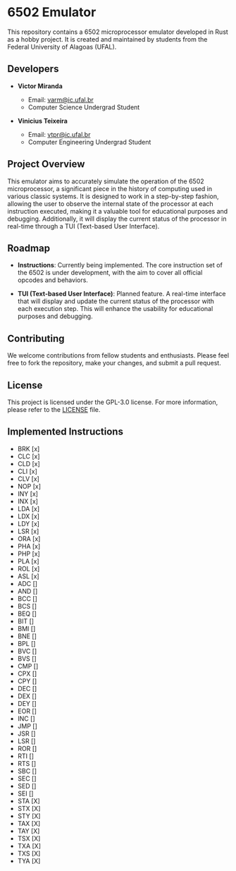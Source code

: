 # 6502 Emulator

This repository contains a 6502 microprocessor emulator developed in Rust as a hobby project. It is created and maintained by students from the Federal University of Alagoas (UFAL).

## Developers

- **Victor Miranda**
  - Email: [varm@ic.ufal.br](mailto:varm@ic.ufal.br)
  - Computer Science Undergrad Student

- **Vinicius Teixeira**
  - Email: [vtpr@ic.ufal.br](mailto:vtpr@ic.ufal.br)
  - Computer Engineering Undergrad Student

## Project Overview

This emulator aims to accurately simulate the operation of the 6502 microprocessor, a significant piece in the history of computing used in various classic systems. It is designed to work in a step-by-step fashion, allowing the user to observe the internal state of the processor at each instruction executed, making it a valuable tool for educational purposes and debugging. Additionally, it will display the current status of the processor in real-time through a TUI (Text-based User Interface).

## Roadmap

- **Instructions**: Currently being implemented. The core instruction set of the 6502 is under development, with the aim to cover all official opcodes and behaviors.

- **TUI (Text-based User Interface)**: Planned feature. A real-time interface that will display and update the current status of the processor with each execution step. This will enhance the usability for educational purposes and debugging.

## Contributing

We welcome contributions from fellow students and enthusiasts. Please feel free to fork the repository, make your changes, and submit a pull request.

## License

This project is licensed under the GPL-3.0 license. For more information, please refer to the [LICENSE](LICENSE) file.

## Implemented Instructions
- BRK [x]
- CLC [x]
- CLD [x]
- CLI [x]
- CLV [x]
- NOP [x]
- INY [x]
- INX [x]
- LDA [x]
- LDX [x]
- LDY [x]
- LSR [x]
- ORA [x]
- PHA [x]
- PHP [x]
- PLA [x]
- ROL [x]
- ASL [x]
- ADC []
- AND []
- BCC []
- BCS []
- BEQ []
- BIT []
- BMI []
- BNE []
- BPL []
- BVC []
- BVS []
- CMP []
- CPX []
- CPY []
- DEC []
- DEX []
- DEY []
- EOR []
- INC []
- JMP []
- JSR []
- LSR []
- ROR []
- RTI []
- RTS []
- SBC []
- SEC []
- SED []
- SEI []
- STA [X]
- STX [X]
- STY [X]
- TAX [X]
- TAY [X]
- TSX [X]
- TXA [X]
- TXS [X]
- TYA [X]